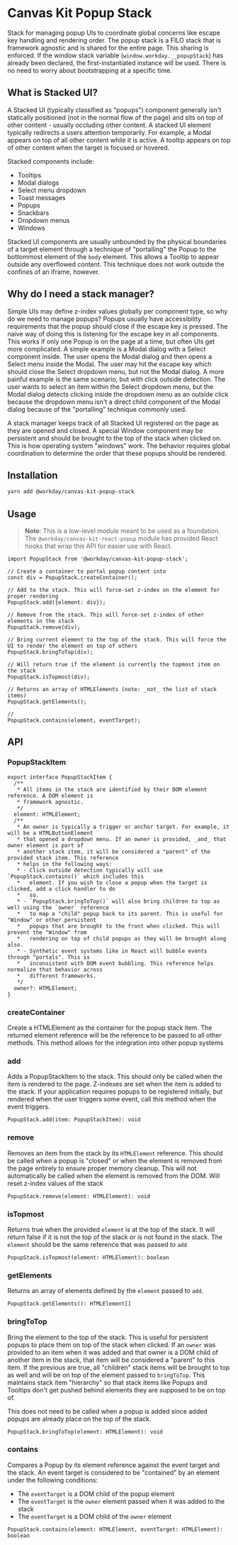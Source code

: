 # Canvas Kit Popup Stack

Stack for managing popup UIs to coordinate global concerns like escape key handling and rendering
order. The popup stack is a FILO stack that is framework agnostic and is shared for the entire page.
This sharing is enforced. If the window stack variable (`window.workday.__popupStack`) has already
been declared, the first-instantiated instance will be used. There is no need to worry about
bootstrapping at a specific time.

## What is Stacked UI?

A Stacked UI (typically classified as "popups") component generally isn't statically positioned (not
in the normal flow of the page) and sits on top of other content - usually occluding other content.
A stacked UI element typically redirects a users attention temporarily. For example, a Modal appears
on top of all other content while it is active. A tooltip appears on top of other content when the
target is focused or hovered.

Stacked components include:

- Tooltips
- Modal dialogs
- Select menu dropdown
- Toast messages
- Popups
- Snackbars
- Dropdown menus
- Windows

Stacked UI components are usually unbounded by the physical boundaries of a target element through a
technique of "portalling" the Popup to the bottommost element of the `body` element. This allows a
Tooltip to appear outside any overflowed content. This technique does not work outside the confines
of an iframe, however.

## Why do I need a stack manager?

Simple UIs may define z-index values globally per component type, so why do we need to manage
popups? Popups usually have accessibility requirements that the popup should close if the escape key
is pressed. The naive way of doing this is listening for the escape key in all components. This
works if only one Popup is on the page at a time, but often UIs get more complicated. A simple
example is a Modal dialog with a Select component inside. The user opens the Modal dialog and then
opens a Select menu inside the Modal. The user may hit the escape key which should close the Select
dropdown menu, but not the Modal dialog. A more painful example is the same scenario, but with click
outside detection. The user wants to select an item within the Select dropdown menu, but the Modal
dialog detects clicking inside the dropdown menu as an outside click because the dropdown menu isn't
a direct child component of the Modal dialog because of the "portalling" technique commonly used.

A stack manager keeps track of all Stacked UI registered on the page as they are opened and closed.
A special Window component may be persistent and should be brought to the top of the stack when
clicked on. This is how operating system "windows" work. The behavior requires global coordination
to determine the order that these popups should be rendered.

## Installation

```sh
yarn add @workday/canvas-kit-popup-stack
```

## Usage

> **Note**: This is a low-level module meant to be used as a foundation. The
> `@workday/canvas-kit-react-popup` module has provided React hooks that wrap this API for easier
> use with React.

```tsx
import PopupStack from '@workday/canvas-kit-popup-stack';

// Create a container to portal popup content into
const div = PopupStack.createContainer();

// Add to the stack. This will force-set z-index on the element for proper rendering
PopupStack.add({element: div});

// Remove from the stack. This will force-set z-index of other elements in the stack
PopupStack.remove(div);

// Bring current element to the top of the stack. This will force the UI to render the element on top of others
PopupStack.bringToTop(div);

// Will return true if the element is currently the topmost item on the stack
PopupStack.isTopmost(div);

// Returns an array of HTMLElements (note: _not_ the list of stack items)
PopupStack.getElements();

//
PopupStack.contains(element, eventTarget);
```

## API

### PopupStackItem

```tsx
export interface PopupStackItem {
  /**
   * All items in the stack are identified by their DOM element reference. A DOM element is
   * framework agnostic.
   */
  element: HTMLElement;
  /**
   * An owner is typically a trigger or anchor target. For example, it will be a HTMLButtonElement
   * that opened a dropdown menu. If an owner is provided, _and_ that owner element is part of
   * another stack item, it will be considered a "parent" of the provided stack item. This reference
   * helps in the following ways:
   * - Click outside detection typically will use `PopupStack.contains()` which includes this
   *   element. If you wish to close a popup when the target is clicked, add a click handler to do
   *   so.
   * - `PopupStack.bringToTop()` will also bring children to top as well using the `owner` reference
   *   to map a "child" popup back to its parent. This is useful for "Window" or other persistent
   *   popups that are brought to the front when clicked. This will prevent the "Window" from
   *   rendering on top of child popups as they will be brought along also.
   * - Synthetic event systems like in React will bubble events through "portals". This is
   *   inconsistent with DOM event bubbling. This reference helps normalize that behavior across
   *   different frameworks.
   */
  owner?: HTMLElement;
}
```

### createContainer

Create a HTMLElement as the container for the popup stack item. The returned element reference will
be the reference to be passed to all other methods. This method allows for the integration into
other popup systems

### add

Adds a PopupStackItem to the stack. This should only be called when the item is rendered to the
page. Z-indexes are set when the item is added to the stack. If your application requires popups to
be registered initially, but rendered when the user triggers some event, call this method when the
event triggers.

```tsx
PopupStack.add(item: PopupStackItem): void
```

### remove

Removes an item from the stack by its `HTMLElement` reference. This should be called when a popup is
"closed" or when the element is removed from the page entirely to ensure proper memory cleanup. This
will not automatically be called when the element is removed from the DOM. Will reset z-index values
of the stack

```tsx
PopupStack.remove(element: HTMLElement): void
```

### isTopmost

Returns true when the provided `element` is at the top of the stack. It will return false if it is
not the top of the stack or is not found in the stack. The `element` should be the same reference
that was passed to `add`

```tsx
PopupStack.isTopmost(element: HTMLElement): boolean
```

### getElements

Returns an array of elements defined by the `element` passed to `add`.

```tsx
PopupStack.getElements(): HTMLElement[]
```

### bringToTop

Bring the element to the top of the stack. This is useful for persistent popups to place them on top
of the stack when clicked. If an `owner` was provided to an item when it was added and that owner is
a DOM child of another item in the stack, that item will be considered a "parent" to this item. If
the previous are true, all "children" stack items will be brought to top as well and will be on top
of the element passed to `bringToTop`. This maintains stack item "hierarchy" so that stack items
like Popups and Tooltips don't get pushed behind elements they are supposed to be on top of.

This does not need to be called when a popup is added since added popups are already place on the
top of the stack.

```tsx
PopupStack.bringToTop(element: HTMLElement): void
```

### contains

Compares a Popup by its element reference against the event target and the stack. An event target is
considered to be "contained" by an element under the following conditions:

- The `eventTarget` is a DOM child of the popup element
- The `eventTarget` is the `owner` element passed when it was added to the stack
- The `eventTarget` is a DOM child of the `owner` element

```tsx
PopupStack.contains(element: HTMLElement, eventTarget: HTMLElement): boolean
```

